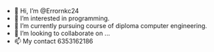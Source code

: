 - 👋 Hi, I’m @Errornkc24
- 👀 I’m interested in programming.
- 🌱 I’m currently pursuing course of diploma computer engineering. 
- 💞️ I’m looking to collaborate on ...
- 📫 My contact 6353162186

<!---
Errornkc24/Errornkc24 is a ✨ special ✨ repository because its `README.md` (this file) appears on your GitHub profile.
You can click the Preview link to take a look at your changes.
--->
